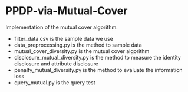 # PPDP-via-Mutual-Cover

Implementation of the mutual cover algorithm.

+ filter_data.csv is the sample data we use
+ data_preprocessing.py is the method to sample data
+ mutual_cover_diversity.py is the mutual cover algorithm
+ disclosure_mutual_diversity.py is the method to measure the identity disclosure and attribute disclosure
+ penalty_mutual_diversity.py is the method to evaluate the information loss
+ query_mutual.py is the query test
